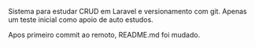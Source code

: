 Sistema para estudar CRUD em Laravel e versionamento com git.
Apenas um teste inicial como apoio de auto estudos. 

Apos primeiro commit ao remoto, README.md foi mudado. 